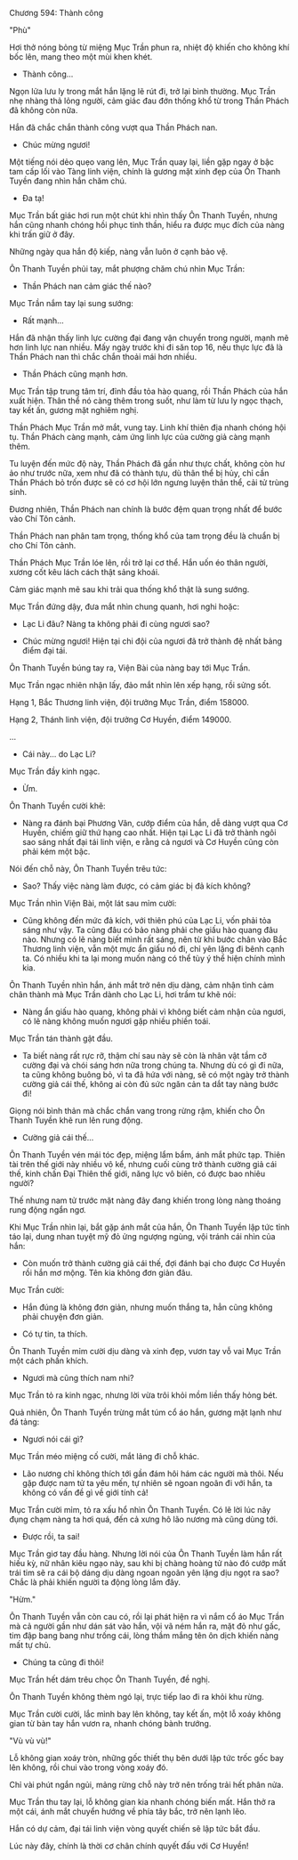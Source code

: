 




Chương 594: Thành công


"Phù"

Hơi thở nóng bỏng từ miệng Mục Trần phun ra, nhiệt độ khiến cho không khí bốc lên, mang theo một mùi khen khét.

- Thành công...

Ngọn lửa lưu ly trong mắt hắn lặng lẽ rút đi, trở lại bình thường. Mục Trần nhẹ nhàng thả lỏng người, cảm giác đau đớn thống khổ từ trong Thần Phách đã không còn nữa.

Hắn đã chắc chắn thành công vượt qua Thần Phách nan.

- Chúc mừng ngươi!

Một tiếng nói dẻo quẹo vang lên, Mục Trần quay lại, liền gặp ngay ở bậc tam cấp lối vào Tàng linh viện, chính là gương mặt xinh đẹp của Ôn Thanh Tuyền đang nhìn hắn chăm chú.

- Đa tạ!

Mục Trần bất giác hơi run một chút khi nhìn thấy Ôn Thanh Tuyền, nhưng hắn cũng nhanh chóng hồi phục tinh thần, hiểu ra được mục đích của nàng khi trấn giữ ở đây.

Những ngày qua hắn độ kiếp, nàng vẫn luôn ở cạnh bảo vệ.

Ôn Thanh Tuyền phủi tay, mắt phượng chăm chú nhìn Mục Trần:

- Thần Phách nan cảm giác thế nào?

Mục Trần nắm tay lại sung sướng:

- Rất mạnh...

Hắn đã nhận thấy linh lực cường đại đang vận chuyển trong người, mạnh mẽ hơn linh lực nan nhiều. Mấy ngày trước khi đi săn top 16, nếu thực lực đã là Thần Phách nan thì chắc chắn thoải mái hơn nhiều.

- Thần Phách cũng mạnh hơn.

Mục Trần tập trung tâm trí, đỉnh đầu tỏa hào quang, rồi Thần Phách của hắn xuất hiện. Thân thể nó càng thêm trong suốt, như làm từ lưu ly ngọc thạch, tay kết ấn, gương mặt nghiêm nghị.

Thần Phách Mục Trần mở mắt, vung tay. Linh khí thiên địa nhanh chóng hội tụ. Thần Phách càng mạnh, cảm ứng linh lực của cường giả càng mạnh thêm.

Tu luyện đến mức độ này, Thần Phách đã gần như thực chất, không còn hư ảo như trước nữa, xem như đã có thành tựu, dù thân thể bị hủy, chỉ cần Thần Phách bỏ trốn được sẽ có cơ hội lớn ngưng luyện thân thể, cải tử trùng sinh.

Đương nhiên, Thần Phách nan chính là bước đệm quan trọng nhất để bước vào Chí Tôn cảnh.

Thần Phách nan phân tam trọng, thống khổ của tam trọng đều là chuẩn bị cho Chí Tôn cảnh.

Thần Phách Mục Trần lóe lên, rồi trở lại cơ thể. Hắn uốn éo thân người, xương cốt kêu lách cách thật sảng khoái.

Cảm giác mạnh mẽ sau khi trải qua thống khổ thật là sung sướng.

Mục Trần đứng dậy, đưa mắt nhìn chung quanh, hơi nghi hoặc:

- Lạc Li đâu? Nàng ta không phải đi cùng ngươi sao?

- Chúc mừng ngươi! Hiện tại chi đội của ngươi đã trở thành đệ nhất bảng điểm đại tái.

Ôn Thanh Tuyền búng tay ra, Viện Bài của nàng bay tới Mục Trần.

Mục Trần ngạc nhiên nhận lấy, đảo mắt nhìn lên xếp hạng, rồi sửng sốt.

Hạng 1, Bắc Thương linh viện, đội trưởng Mục Trần, điểm 158000.

Hạng 2, Thánh linh viện, đội trưởng Cơ Huyền, điểm 149000.

...

- Cái này... do Lạc Li?

Mục Trần đầy kinh ngạc.

- Ừm.

Ôn Thanh Tuyền cười khẽ:

- Nàng ra đánh bại Phương Vân, cướp điểm của hắn, dễ dàng vượt qua Cơ Huyền, chiếm giữ thứ hạng cao nhất. Hiện tại Lạc Li đã trở thành ngôi sao sáng nhất đại tái linh viện, e rằng cả ngươi và Cơ Huyền cũng còn phải kém một bậc.

Nói đến chỗ này, Ôn Thanh Tuyền trêu tức:

- Sao? Thấy việc nàng làm được, có cảm giác bị đả kích không?

Mục Trần nhìn Viện Bài, một lát sau mỉm cười:

- Cũng không đến mức đả kích, với thiên phú của Lạc Li, vốn phải tỏa sáng như vậy. Ta cũng đâu có bảo nàng phải che giấu hào quang đâu nào. Nhưng có lẽ nàng biết mình rất sáng, nên từ khi bước chân vào Bắc Thương linh viện, vẫn một mực ẩn giấu nó đi, chỉ yên lặng đi bênh cạnh ta. Có nhiều khi ta lại mong muốn nàng có thể tùy ý thể hiện chính mình kia.

Ôn Thanh Tuyền nhìn hắn, ánh mắt trở nên dịu dàng, cảm nhận tình cảm chân thành mà Mục Trần dành cho Lạc Li, hơi trầm tư khẽ nói:

- Nàng ẩn giấu hào quang, không phải vì không biết cảm nhận của ngươi, có lẽ nàng không muốn ngươi gặp nhiều phiền toái.

Mục Trần tán thành gật đầu.

- Ta biết nàng rất rực rỡ, thậm chí sau này sẽ còn là nhân vật tầm cỡ cường đại và chói sáng hơn nữa trong chúng ta. Nhưng dù có gì đi nữa, ta cũng không buông bỏ, vì ta đã hứa với nàng, sẽ có một ngày trở thành cường giả cái thế, không ai còn đủ sức ngăn cản ta dắt tay nàng bước đi!

Giọng nói bình thản mà chắc chắn vang trong rừng rậm, khiến cho Ôn Thanh Tuyền khẽ run lên rung động.

- Cường giả cái thế...

Ôn Thanh Tuyền vén mái tóc đẹp, miệng lẩm bẩm, ánh mắt phức tạp. Thiên tài trên thế giới này nhiều vô kể, nhưng cuối cùng trở thành cường giả cái thế, kinh chấn Đại Thiên thế giới, năng lực vô biên, có được bao nhiêu người?

Thế nhưng nam tử trước mặt nàng đây đang khiến trong lòng nàng thoáng rung động ngẩn ngơ.

Khi Mục Trần nhìn lại, bắt gặp ánh mắt của hắn, Ôn Thanh Tuyền lập tức tỉnh táo lại, dung nhan tuyệt mỹ đỏ ửng ngượng ngùng, vội tránh cái nhìn của hắn:

- Còn muốn trở thành cường giả cái thế, đợi đánh bại cho được Cơ Huyền rồi hắn mơ mộng. Tên kia không đơn giản đâu.

Mục Trần cười:

- Hắn đúng là không đơn giản, nhưng muốn thắng ta, hẳn cũng không phải chuyện đơn giản.

- Có tự tin, ta thích.

Ôn Thanh Tuyền mỉm cười dịu dàng và xinh đẹp, vươn tay vỗ vai Mục Trần một cách phấn khích.

- Ngươi mà cũng thích nam nhi?

Mục Trần tỏ ra kinh ngạc, nhưng lời vừa trôi khỏi mồm liền thấy hỏng bét.

Quả nhiên, Ôn Thanh Tuyền trừng mắt túm cổ áo hắn, gương mặt lạnh như đá tảng:

- Ngươi nói cái gì?

Mục Trần méo miệng cố cười, mắt lảng đi chỗ khác.

- Lão nương chỉ không thích tới gần đám hôi hám các người mà thôi. Nếu gặp được nam tử ta yêu mến, tự nhiên sẽ ngoan ngoãn đi với hắn, ta không có vấn đề gì về giới tính cả!

Mục Trần cười mỉm, tỏ ra xấu hổ nhìn Ôn Thanh Tuyền. Có lẽ lời lúc nãy đụng chạm nàng ta hơi quá, đến cả xưng hô lão nương mà cũng dùng tới.

- Được rồi, ta sai!

Mục Trần giơ tay đầu hàng. Nhưng lời nói của Ôn Thanh Tuyền làm hắn rất hiếu kỳ, nữ nhân kiêu ngạo này, sau khi bị chàng hoàng tử nào đó cướp mất trái tim sẽ ra cái bộ dáng dịu dàng ngoan ngoãn yên lặng dịu ngọt ra sao? Chắc là phải khiến người ta động lòng lắm đây.

"Hừm."

Ôn Thanh Tuyền vẫn còn cau có, rồi lại phát hiện ra vì nắm cổ áo Mục Trần mà cả người gần như dán sát vào hắn, vội vã ném hắn ra, mặt đỏ như gấc, tim đập bang bang như trống cái, lòng thầm mắng tên ôn dịch khiến nàng mất tự chủ.

- Chúng ta cũng đi thôi!

Mục Trần hết dám trêu chọc Ôn Thanh Tuyền, đề nghị.

Ôn Thanh Tuyền không thèm ngó lại, trực tiếp lao đi ra khỏi khu rừng.

Mục Trần cười cười, lắc mình bay lên không, tay kết ấn, một lỗ xoáy không gian từ bàn tay hắn vươn ra, nhanh chóng bành trướng.

"Vù vù vù!"

Lỗ không gian xoáy tròn, những gốc thiết thụ bên dưới lập tức trốc gốc bay lên không, rồi chui vào trong vòng xoáy đó.

Chỉ vài phút ngắn ngủi, mảng rừng chỗ này trở nên trống trải hết phân nửa.

Mục Trần thu tay lại, lỗ không gian kia nhanh chóng biến mất. Hắn thở ra một cái, ánh mắt chuyển hướng về phía tây bắc, trở nên lạnh lẽo.

Hắn có dự cảm, đại tái linh viện vòng quyết chiến sẽ lập tức bắt đầu.

Lúc này đây, chính là thời cơ chân chính quyết đấu với Cơ Huyền!




